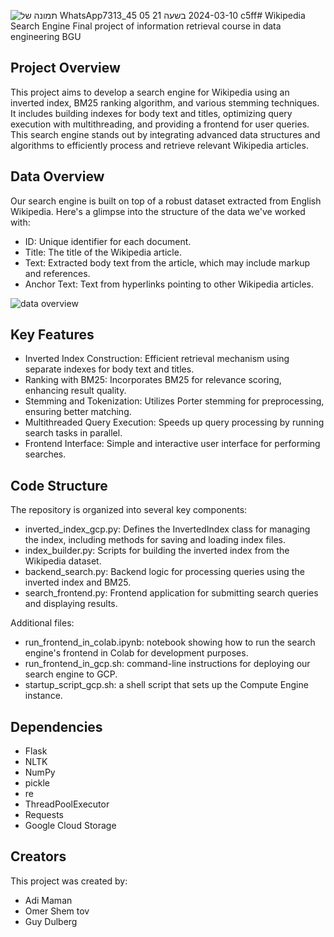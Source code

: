 ![תמונה של WhatsApp‏ 2024-03-10 בשעה 21 05 45_7313c5ff](https://github.com/adimaman22/Wikipedia-search-engine/assets/162898894/c93815cc-6635-4d08-9f8e-ae8ad58c1316)# Wikipedia Search Engine
Final project of information retrieval course in data engineering BGU


## Project Overview
This project aims to develop a search engine for Wikipedia using an inverted index, BM25 ranking algorithm, and various stemming techniques.
It includes building indexes for body text and titles, optimizing query execution with multithreading, and providing a frontend for user queries.
This search engine stands out by integrating advanced data structures and algorithms to efficiently process and retrieve relevant Wikipedia articles.

## Data Overview
Our search engine is built on top of a robust dataset extracted from English Wikipedia. Here's a glimpse into the structure of the data we've worked with:
- ID: Unique identifier for each document.
- Title: The title of the Wikipedia article.
- Text: Extracted body text from the article, which may include markup and references.
- Anchor Text: Text from hyperlinks pointing to other Wikipedia articles.

![data overview](https://github.com/adimaman22/Wikipedia-search-engine/assets/162898894/084b237e-637c-447c-a662-fcba1136a47b)


## Key Features
- Inverted Index Construction: Efficient retrieval mechanism using separate indexes for body text and titles.
- Ranking with BM25: Incorporates BM25 for relevance scoring, enhancing result quality.
- Stemming and Tokenization: Utilizes Porter stemming for preprocessing, ensuring better matching.
- Multithreaded Query Execution: Speeds up query processing by running search tasks in parallel.
- Frontend Interface: Simple and interactive user interface for performing searches.

## Code Structure
The repository is organized into several key components:
- inverted_index_gcp.py: Defines the InvertedIndex class for managing the index, including methods for saving and loading index files.
- index_builder.py: Scripts for building the inverted index from the Wikipedia dataset.
- backend_search.py: Backend logic for processing queries using the inverted index and BM25.
- search_frontend.py: Frontend application for submitting search queries and displaying results.

Additional files:
- run_frontend_in_colab.ipynb: notebook showing how to run the search engine's frontend in Colab for development purposes.
- run_frontend_in_gcp.sh: command-line instructions for deploying our search engine to GCP.
- startup_script_gcp.sh: a shell script that sets up the Compute Engine instance.

## Dependencies
- Flask
- NLTK
- NumPy
- pickle
- re
- ThreadPoolExecutor
- Requests
- Google Cloud Storage

## Creators
This project was created by:
- Adi Maman
- Omer Shem tov
- Guy Dulberg
